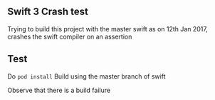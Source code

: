 ## Swift 3 Crash test

Trying to build this project with the master swift as on 12th Jan 2017, crashes the swift compiler on an assertion

## Test
Do `pod install`
Build using the master branch of swift

Observe that there is a build failure
